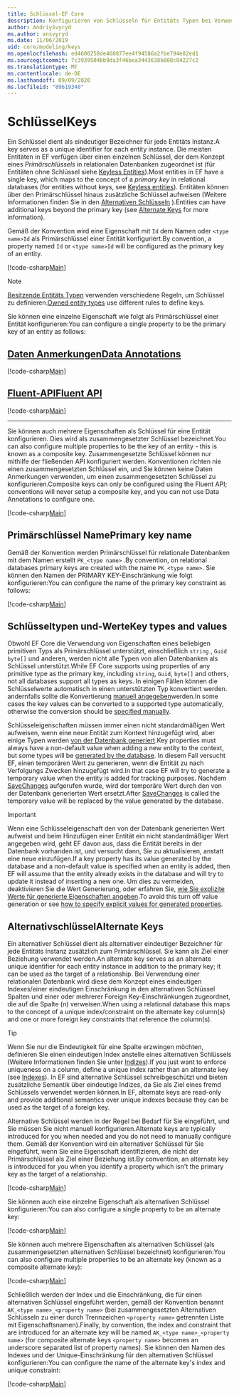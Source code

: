 ```yaml
---
title: Schlüssel-EF Core
description: Konfigurieren von Schlüsseln für Entitäts Typen bei Verwendung von Entity Framework Core
author: AndriySvyryd
ms.author: ansvyryd
ms.date: 11/06/2019
uid: core/modeling/keys
ms.openlocfilehash: ed4600258de460877ee4f94586a2fbe794e82ed1
ms.sourcegitcommit: 7c3939504bb9da3f46bea3443638b808c04227c2
ms.translationtype: MT
ms.contentlocale: de-DE
ms.lasthandoff: 09/09/2020
ms.locfileid: "89619340"
---
```

# <a name="keys"></a><span data-ttu-id="01730-103">Schlüssel</span><span class="sxs-lookup"><span data-stu-id="01730-103">Keys</span></span>

<span data-ttu-id="01730-104">Ein Schlüssel dient als eindeutiger Bezeichner für jede Entitäts Instanz.</span><span class="sxs-lookup"><span data-stu-id="01730-104">A key serves as a unique identifier for each entity instance.</span></span> <span data-ttu-id="01730-105">Die meisten Entitäten in EF verfügen über einen einzelnen Schlüssel, der dem Konzept eines *Primärschlüssels* in relationalen Datenbanken zugeordnet ist (für Entitäten ohne Schlüssel siehe [Keyless Entities](xref:core/modeling/keyless-entity-types)).</span><span class="sxs-lookup"><span data-stu-id="01730-105">Most entities in EF have a single key, which maps to the concept of a *primary key* in relational databases (for entities without keys, see [Keyless entities](xref:core/modeling/keyless-entity-types)).</span></span> <span data-ttu-id="01730-106">Entitäten können über den Primärschlüssel hinaus zusätzliche Schlüssel aufweisen (Weitere Informationen finden Sie in den [Alternativen Schlüsseln](#alternate-keys) ).</span><span class="sxs-lookup"><span data-stu-id="01730-106">Entities can have additional keys beyond the primary key (see [Alternate Keys](#alternate-keys) for more information).</span></span>

<span data-ttu-id="01730-107">Gemäß der Konvention wird eine Eigenschaft mit `Id` dem Namen oder `<type name>Id` als Primärschlüssel einer Entität konfiguriert.</span><span class="sxs-lookup"><span data-stu-id="01730-107">By convention, a property named `Id` or `<type name>Id` will be configured as the primary key of an entity.</span></span>

[!code-csharp[Main](../../../samples/core/Modeling/Conventions/KeyId.cs?name=KeyId&highlight=3,11)]

> [!NOTE]
> <span data-ttu-id="01730-108">[Besitzende Entitäts Typen](xref:core/modeling/owned-entities) verwenden verschiedene Regeln, um Schlüssel zu definieren.</span><span class="sxs-lookup"><span data-stu-id="01730-108">[Owned entity types](xref:core/modeling/owned-entities) use different rules to define keys.</span></span>

<span data-ttu-id="01730-109">Sie können eine einzelne Eigenschaft wie folgt als Primärschlüssel einer Entität konfigurieren:</span><span class="sxs-lookup"><span data-stu-id="01730-109">You can configure a single property to be the primary key of an entity as follows:</span></span>

## <a name="data-annotations"></a>[<span data-ttu-id="01730-110">Daten Anmerkungen</span><span class="sxs-lookup"><span data-stu-id="01730-110">Data Annotations</span></span>](#tab/data-annotations)

[!code-csharp[Main](../../../samples/core/Modeling/DataAnnotations/KeySingle.cs?name=KeySingle&highlight=3)]

## <a name="fluent-api"></a>[<span data-ttu-id="01730-111">Fluent-API</span><span class="sxs-lookup"><span data-stu-id="01730-111">Fluent API</span></span>](#tab/fluent-api)

[!code-csharp[Main](../../../samples/core/Modeling/FluentAPI/KeySingle.cs?name=KeySingle&highlight=4)]

***

<span data-ttu-id="01730-112">Sie können auch mehrere Eigenschaften als Schlüssel für eine Entität konfigurieren. Dies wird als zusammengesetzter Schlüssel bezeichnet.</span><span class="sxs-lookup"><span data-stu-id="01730-112">You can also configure multiple properties to be the key of an entity - this is known as a composite key.</span></span> <span data-ttu-id="01730-113">Zusammengesetzte Schlüssel können nur mithilfe der fließenden API konfiguriert werden. Konventionen richten nie einen zusammengesetzten Schlüssel ein, und Sie können keine Daten Anmerkungen verwenden, um einen zusammengesetzten Schlüssel zu konfigurieren.</span><span class="sxs-lookup"><span data-stu-id="01730-113">Composite keys can only be configured using the Fluent API; conventions will never setup a composite key, and you can not use Data Annotations to configure one.</span></span>

[!code-csharp[Main](../../../samples/core/Modeling/FluentAPI/KeyComposite.cs?name=KeyComposite&highlight=4)]

## <a name="primary-key-name"></a><span data-ttu-id="01730-114">Primärschlüssel Name</span><span class="sxs-lookup"><span data-stu-id="01730-114">Primary key name</span></span>

<span data-ttu-id="01730-115">Gemäß der Konvention werden Primärschlüssel für relationale Datenbanken mit dem Namen erstellt `PK_<type name>` .</span><span class="sxs-lookup"><span data-stu-id="01730-115">By convention, on relational databases primary keys are created with the name `PK_<type name>`.</span></span> <span data-ttu-id="01730-116">Sie können den Namen der PRIMARY KEY-Einschränkung wie folgt konfigurieren:</span><span class="sxs-lookup"><span data-stu-id="01730-116">You can configure the name of the primary key constraint as follows:</span></span>

[!code-csharp[Main](../../../samples/core/Modeling/FluentAPI/KeyName.cs?name=KeyName&highlight=5)]

## <a name="key-types-and-values"></a><span data-ttu-id="01730-117">Schlüsseltypen und-Werte</span><span class="sxs-lookup"><span data-stu-id="01730-117">Key types and values</span></span>

<span data-ttu-id="01730-118">Obwohl EF Core die Verwendung von Eigenschaften eines beliebigen primitiven Typs als Primärschlüssel unterstützt, einschließlich `string` , `Guid` `byte[]` und anderen, werden nicht alle Typen von allen Datenbanken als Schlüssel unterstützt.</span><span class="sxs-lookup"><span data-stu-id="01730-118">While EF Core supports using properties of any primitive type as the primary key, including `string`, `Guid`, `byte[]` and others, not all databases support all types as keys.</span></span> <span data-ttu-id="01730-119">In einigen Fällen können die Schlüsselwerte automatisch in einen unterstützten Typ konvertiert werden. andernfalls sollte die Konvertierung [manuell angegeben](xref:core/modeling/value-conversions)werden.</span><span class="sxs-lookup"><span data-stu-id="01730-119">In some cases the key values can be converted to a supported type automatically, otherwise the conversion should be [specified manually](xref:core/modeling/value-conversions).</span></span>

<span data-ttu-id="01730-120">Schlüsseleigenschaften müssen immer einen nicht standardmäßigen Wert aufweisen, wenn eine neue Entität zum Kontext hinzugefügt wird, aber einige Typen werden [von der Datenbank generiert](xref:core/modeling/generated-properties).</span><span class="sxs-lookup"><span data-stu-id="01730-120">Key properties must always have a non-default value when adding a new entity to the context, but some types will be [generated by the database](xref:core/modeling/generated-properties).</span></span> <span data-ttu-id="01730-121">In diesem Fall versucht EF, einen temporären Wert zu generieren, wenn die Entität zu nach Verfolgungs Zwecken hinzugefügt wird.</span><span class="sxs-lookup"><span data-stu-id="01730-121">In that case EF will try to generate a temporary value when the entity is added for tracking purposes.</span></span> <span data-ttu-id="01730-122">Nachdem [SaveChanges](/dotnet/api/Microsoft.EntityFrameworkCore.DbContext.SaveChanges) aufgerufen wurde, wird der temporäre Wert durch den von der Datenbank generierten Wert ersetzt.</span><span class="sxs-lookup"><span data-stu-id="01730-122">After [SaveChanges](/dotnet/api/Microsoft.EntityFrameworkCore.DbContext.SaveChanges) is called the temporary value will be replaced by the value generated by the database.</span></span>

> [!Important]
> <span data-ttu-id="01730-123">Wenn eine Schlüsseleigenschaft den von der Datenbank generierten Wert aufweist und beim Hinzufügen einer Entität ein nicht standardmäßiger Wert angegeben wird, geht EF davon aus, dass die Entität bereits in der Datenbank vorhanden ist, und versucht dann, Sie zu aktualisieren, anstatt eine neue einzufügen.</span><span class="sxs-lookup"><span data-stu-id="01730-123">If a key property has its value generated by the database and a non-default value is specified when an entity is added, then EF will assume that the entity already exists in the database and will try to update it instead of inserting a new one.</span></span> <span data-ttu-id="01730-124">Um dies zu vermeiden, deaktivieren Sie die Wert Generierung, oder erfahren Sie, [wie Sie explizite Werte für generierte Eigenschaften angeben](xref:core/saving/explicit-values-generated-properties).</span><span class="sxs-lookup"><span data-stu-id="01730-124">To avoid this turn off value generation or see [how to specify explicit values for generated properties](xref:core/saving/explicit-values-generated-properties).</span></span>

## <a name="alternate-keys"></a><span data-ttu-id="01730-125">Alternativschlüssel</span><span class="sxs-lookup"><span data-stu-id="01730-125">Alternate Keys</span></span>

<span data-ttu-id="01730-126">Ein alternativer Schlüssel dient als alternativer eindeutiger Bezeichner für jede Entitäts Instanz zusätzlich zum Primärschlüssel. Sie kann als Ziel einer Beziehung verwendet werden.</span><span class="sxs-lookup"><span data-stu-id="01730-126">An alternate key serves as an alternate unique identifier for each entity instance in addition to the primary key; it can be used as the target of a relationship.</span></span> <span data-ttu-id="01730-127">Bei Verwendung einer relationalen Datenbank wird diese dem Konzept eines eindeutigen Indexes/einer eindeutigen Einschränkung in den alternativen Schlüssel Spalten und einer oder mehrerer Foreign Key-Einschränkungen zugeordnet, die auf die Spalte (n) verweisen.</span><span class="sxs-lookup"><span data-stu-id="01730-127">When using a relational database this maps to the concept of a unique index/constraint on the alternate key column(s) and one or more foreign key constraints that reference the column(s).</span></span>

> [!TIP]
> <span data-ttu-id="01730-128">Wenn Sie nur die Eindeutigkeit für eine Spalte erzwingen möchten, definieren Sie einen eindeutigen Index anstelle eines alternativen Schlüssels (Weitere Informationen finden Sie unter [Indizes](xref:core/modeling/indexes)).</span><span class="sxs-lookup"><span data-stu-id="01730-128">If you just want to enforce uniqueness on a column, define a unique index rather than an alternate key (see [Indexes](xref:core/modeling/indexes)).</span></span> <span data-ttu-id="01730-129">In EF sind alternative Schlüssel schreibgeschützt und bieten zusätzliche Semantik über eindeutige Indizes, da Sie als Ziel eines fremd Schlüssels verwendet werden können.</span><span class="sxs-lookup"><span data-stu-id="01730-129">In EF, alternate keys are read-only and provide additional semantics over unique indexes because they can be used as the target of a foreign key.</span></span>

<span data-ttu-id="01730-130">Alternative Schlüssel werden in der Regel bei Bedarf für Sie eingeführt, und Sie müssen Sie nicht manuell konfigurieren.</span><span class="sxs-lookup"><span data-stu-id="01730-130">Alternate keys are typically introduced for you when needed and you do not need to manually configure them.</span></span> <span data-ttu-id="01730-131">Gemäß der Konvention wird ein alternativer Schlüssel für Sie eingeführt, wenn Sie eine Eigenschaft identifizieren, die nicht der Primärschlüssel als Ziel einer Beziehung ist.</span><span class="sxs-lookup"><span data-stu-id="01730-131">By convention, an alternate key is introduced for you when you identify a property which isn't the primary key as the target of a relationship.</span></span>

[!code-csharp[Main](../../../samples/core/Modeling/Conventions/AlternateKey.cs?name=AlternateKey&highlight=12)]

<span data-ttu-id="01730-132">Sie können auch eine einzelne Eigenschaft als alternativen Schlüssel konfigurieren:</span><span class="sxs-lookup"><span data-stu-id="01730-132">You can also configure a single property to be an alternate key:</span></span>

[!code-csharp[Main](../../../samples/core/Modeling/FluentAPI/AlternateKeySingle.cs?name=AlternateKeySingle&highlight=4)]

<span data-ttu-id="01730-133">Sie können auch mehrere Eigenschaften als alternativen Schlüssel (als zusammengesetzten alternativen Schlüssel bezeichnet) konfigurieren:</span><span class="sxs-lookup"><span data-stu-id="01730-133">You can also configure multiple properties to be an alternate key (known as a composite alternate key):</span></span>

[!code-csharp[Main](../../../samples/core/Modeling/FluentAPI/AlternateKeyComposite.cs?name=AlternateKeyComposite&highlight=4)]

<span data-ttu-id="01730-134">Schließlich werden der Index und die Einschränkung, die für einen alternativen Schlüssel eingeführt werden, gemäß der Konvention benannt `AK_<type name>_<property name>` (bei zusammengesetzten Alternativen Schlüsseln zu einer durch Trennzeichen `<property name>` getrennten Liste mit Eigenschaftsnamen).</span><span class="sxs-lookup"><span data-stu-id="01730-134">Finally, by convention, the index and constraint that are introduced for an alternate key will be named `AK_<type name>_<property name>` (for composite alternate keys `<property name>` becomes an underscore separated list of property names).</span></span> <span data-ttu-id="01730-135">Sie können den Namen des Indexes und der Unique-Einschränkung für den alternativen Schlüssel konfigurieren:</span><span class="sxs-lookup"><span data-stu-id="01730-135">You can configure the name of the alternate key's index and unique constraint:</span></span>

[!code-csharp[Main](../../../samples/core/Modeling/FluentAPI/AlternateKeyName.cs?name=AlternateKeyName&highlight=5)]

